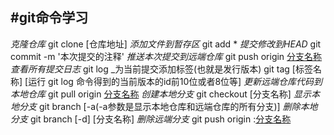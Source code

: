 #git命令学习
---
_克隆仓库_
	git clone [仓库地址]
_添加文件到暂存区_
	git add *
_提交修改到HEAD_
	git commit -m '本次提交的注释'
_推送本次提交到远端仓库_
	git push origin [分支名称](例如:master)
_查看所有提交日志_
	git log
_为当前提交添加标签(也就是发行版本)
	git tag [标签名称] [运行 git log 命令得到的当前版本的id前10位或者8位等]
_更新远端仓库代码到本地仓库_
	git pull origin [分支名称](例如:master)
_创建本地分支_
	git checkout [分支名称]
_显示本地分支_
	git branch [-a(-a参数是显示本地仓库和远端仓库的所有分支)] 
_删除本地分支_
	git branch [-d] [分支名称]
_删除远端分支_
	git push origin :[分支名称](例如:dev)

